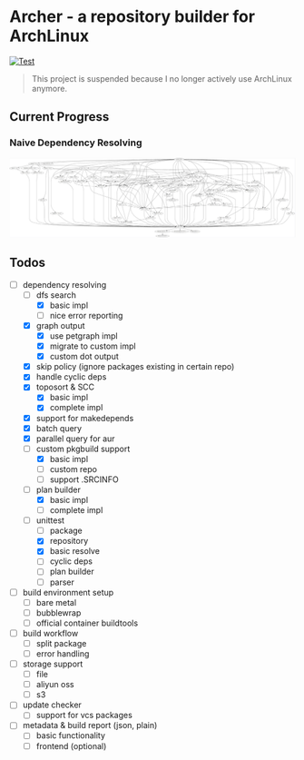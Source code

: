 # Archer - a repository builder for ArchLinux

[![Test](https://github.com/PhotonQuantum/archer/actions/workflows/test.yml/badge.svg)](https://github.com/PhotonQuantum/archer/actions/workflows/test.yml)

> This project is suspended because I no longer actively use ArchLinux anymore.

## Current Progress

### Naive Dependency Resolving
![deps](demo.jpg)

## Todos
- [ ] dependency resolving
  + [ ] dfs search
    * [x] basic impl
    * [ ] nice error reporting
  + [x] graph output
    * [x] use petgraph impl
    * [x] migrate to custom impl
    * [x] custom dot output
  + [x] skip policy (ignore packages existing in certain repo)
  + [x] handle cyclic deps
  + [x] toposort & SCC
    * [x] basic impl
    * [x] complete impl
  + [x] support for makedepends
  + [x] batch query
  + [x] parallel query for aur
  + [ ] custom pkgbuild support
    * [x] basic impl
    * [ ] custom repo
    * [ ] support .SRCINFO
  + [ ] plan builder
    * [x] basic impl
    * [ ] complete impl
  + [ ] unittest
    * [ ] package
    * [x] repository
    * [x] basic resolve
    * [ ] cyclic deps
    * [ ] plan builder
    * [ ] parser
- [ ] build environment setup
  + [ ] bare metal
  + [ ] bubblewrap
  + [ ] official container buildtools
- [ ] build workflow
  + [ ] split package
  + [ ] error handling
- [ ] storage support
  + [ ] file
  + [ ] aliyun oss
  + [ ] s3
- [ ] update checker
  + [ ] support for vcs packages
- [ ] metadata & build report (json, plain)
  + [ ] basic functionality
  + [ ] frontend (optional)